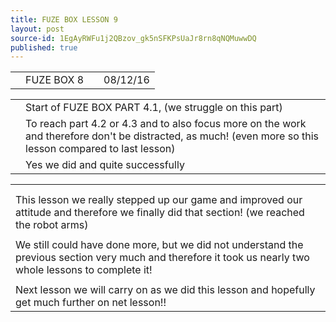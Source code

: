 ```yaml
---
title: FUZE BOX LESSON 9
layout: post
source-id: 1EgAyRWFu1j2QBzov_gk5nSFKPsUaJr8rn8qNQMuwwDQ
published: true
---
```

<table>
  <tr>
    <td></td>
    <td>FUZE BOX 8</td>
    <td></td>
    <td>08/12/16</td>
  </tr>
</table>


<table>
  <tr>
    <td></td>
    <td>Start of FUZE BOX PART 4.1, (we struggle on this part)</td>
  </tr>
  <tr>
    <td></td>
    <td>To reach part 4.2 or 4.3 and to also focus more on the work and therefore don't be distracted, as much! (even more so this lesson compared to last lesson)</td>
  </tr>
  <tr>
    <td></td>
    <td>Yes we did and quite successfully</td>
  </tr>
</table>


<table>
  <tr>
    <td></td>
  </tr>
  <tr>
    <td></td>
  </tr>
  <tr>
    <td>This lesson we really stepped up our game and improved our attitude and therefore we finally did that section! (we reached the robot arms)</td>
  </tr>
  <tr>
    <td></td>
  </tr>
  <tr>
    <td>We still could have done more, but we did not understand the previous section very much and therefore it took us nearly two whole lessons to complete it!</td>
  </tr>
  <tr>
    <td></td>
  </tr>
  <tr>
    <td>Next lesson we will carry on as we did this lesson and hopefully get much further on net lesson!!</td>
  </tr>
</table>


